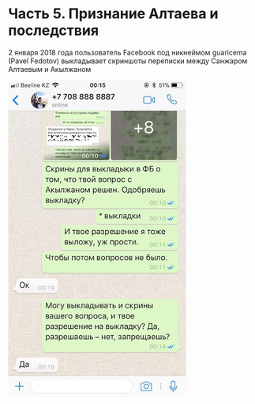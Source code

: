 # Часть 5. Признание Алтаева и последствия

2 января 2018 года пользователь Facebook под никнеймом guaricema \(Pavel Fedotov\) выкладывает скриншоты переписки между Санжаром Алтаевым и Акылжаном 

![](/assets/21899_original.jpg)

